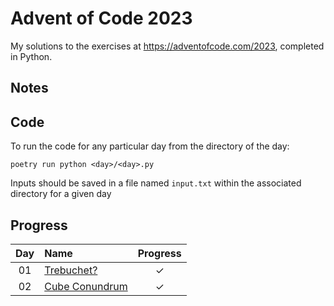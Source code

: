 # Advent of Code 2023

My solutions to the exercises at https://adventofcode.com/2023, completed in
Python.

## Notes

## Code

To run the code for any particular day from the directory of the day:

```
poetry run python <day>/<day>.py
```

Inputs should be saved in a file named `input.txt` within the associated
directory for a given day

## Progress

<!-- ✓ -->

| Day | Name                                                  | Progress |
| :-: | :---------------------------------------------------- | :------: |
| 01  | [Trebuchet?](https://adventofcode.com/2023/day/1)     |    ✓     |
| 02  | [Cube Conundrum](https://adventofcode.com/2023/day/2) |    ✓     |
